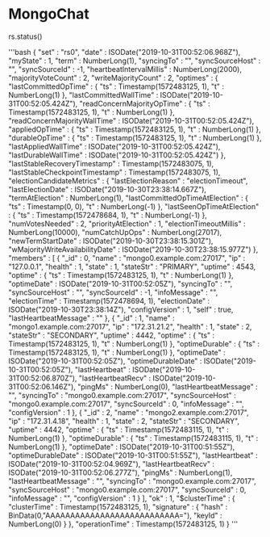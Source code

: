 # MongoChat

rs.status()

'''bash
{
        "set" : "rs0",
        "date" : ISODate("2019-10-31T00:52:06.968Z"),
        "myState" : 1,
        "term" : NumberLong(1),
        "syncingTo" : "",
        "syncSourceHost" : "",
        "syncSourceId" : -1,
        "heartbeatIntervalMillis" : NumberLong(2000),
        "majorityVoteCount" : 2,
        "writeMajorityCount" : 2,
        "optimes" : {
                "lastCommittedOpTime" : {
                        "ts" : Timestamp(1572483125, 1),
                        "t" : NumberLong(1)
                },
                "lastCommittedWallTime" : ISODate("2019-10-31T00:52:05.424Z"),
                "readConcernMajorityOpTime" : {
                        "ts" : Timestamp(1572483125, 1),
                        "t" : NumberLong(1)
                },
                "readConcernMajorityWallTime" : ISODate("2019-10-31T00:52:05.424Z"),
                "appliedOpTime" : {
                        "ts" : Timestamp(1572483125, 1),
                        "t" : NumberLong(1)
                },
                "durableOpTime" : {
                        "ts" : Timestamp(1572483125, 1),
                        "t" : NumberLong(1)
                },
                "lastAppliedWallTime" : ISODate("2019-10-31T00:52:05.424Z"),
                "lastDurableWallTime" : ISODate("2019-10-31T00:52:05.424Z")
        },
        "lastStableRecoveryTimestamp" : Timestamp(1572483075, 1),
        "lastStableCheckpointTimestamp" : Timestamp(1572483075, 1),
        "electionCandidateMetrics" : {
                "lastElectionReason" : "electionTimeout",
                "lastElectionDate" : ISODate("2019-10-30T23:38:14.667Z"),
                "termAtElection" : NumberLong(1),
                "lastCommittedOpTimeAtElection" : {
                        "ts" : Timestamp(0, 0),
                        "t" : NumberLong(-1)
                },
                "lastSeenOpTimeAtElection" : {
                        "ts" : Timestamp(1572478684, 1),
                        "t" : NumberLong(-1)
                },
                "numVotesNeeded" : 2,
                "priorityAtElection" : 1,
                "electionTimeoutMillis" : NumberLong(10000),
                "numCatchUpOps" : NumberLong(27017),
                "newTermStartDate" : ISODate("2019-10-30T23:38:15.301Z"),
                "wMajorityWriteAvailabilityDate" : ISODate("2019-10-30T23:38:15.977Z")
        },
        "members" : [
                {
                        "_id" : 0,
                        "name" : "mongo0.example.com:27017",
                        "ip" : "127.0.0.1",
                        "health" : 1,
                        "state" : 1,
                        "stateStr" : "PRIMARY",
                        "uptime" : 4543,
                        "optime" : {
                                "ts" : Timestamp(1572483125, 1),
                                "t" : NumberLong(1)
                        },
                        "optimeDate" : ISODate("2019-10-31T00:52:05Z"),
                        "syncingTo" : "",
                        "syncSourceHost" : "",
                        "syncSourceId" : -1,
                        "infoMessage" : "",
                        "electionTime" : Timestamp(1572478694, 1),
                        "electionDate" : ISODate("2019-10-30T23:38:14Z"),
                        "configVersion" : 1,
                        "self" : true,
                        "lastHeartbeatMessage" : ""
                },
                {
                        "_id" : 1,
                        "name" : "mongo1.example.com:27017",
                        "ip" : "172.31.21.2",
                        "health" : 1,
                        "state" : 2,
                        "stateStr" : "SECONDARY",
                        "uptime" : 4442,
                        "optime" : {
                                "ts" : Timestamp(1572483125, 1),
                                "t" : NumberLong(1)
                        },
                        "optimeDurable" : {
                                "ts" : Timestamp(1572483125, 1),
                                "t" : NumberLong(1)
                        },
                        "optimeDate" : ISODate("2019-10-31T00:52:05Z"),
                        "optimeDurableDate" : ISODate("2019-10-31T00:52:05Z"),
                        "lastHeartbeat" : ISODate("2019-10-31T00:52:06.870Z"),
                        "lastHeartbeatRecv" : ISODate("2019-10-31T00:52:06.146Z"),
                        "pingMs" : NumberLong(0),
                        "lastHeartbeatMessage" : "",
                        "syncingTo" : "mongo0.example.com:27017",
                        "syncSourceHost" : "mongo0.example.com:27017",
                        "syncSourceId" : 0,
                        "infoMessage" : "",
                        "configVersion" : 1
                },
                {
                        "_id" : 2,
                        "name" : "mongo2.example.com:27017",
                        "ip" : "172.31.4.18",
                        "health" : 1,
                        "state" : 2,
                        "stateStr" : "SECONDARY",
                        "uptime" : 4442,
                        "optime" : {
                                "ts" : Timestamp(1572483115, 1),
                                "t" : NumberLong(1)
                        },
                        "optimeDurable" : {
                                "ts" : Timestamp(1572483115, 1),
                                "t" : NumberLong(1)
                        },
                        "optimeDate" : ISODate("2019-10-31T00:51:55Z"),
                        "optimeDurableDate" : ISODate("2019-10-31T00:51:55Z"),
                        "lastHeartbeat" : ISODate("2019-10-31T00:52:04.969Z"),
                        "lastHeartbeatRecv" : ISODate("2019-10-31T00:52:06.277Z"),
                        "pingMs" : NumberLong(1),
                        "lastHeartbeatMessage" : "",
                        "syncingTo" : "mongo0.example.com:27017",
                        "syncSourceHost" : "mongo0.example.com:27017",
                        "syncSourceId" : 0,
                        "infoMessage" : "",
                        "configVersion" : 1
                }
        ],
        "ok" : 1,
        "$clusterTime" : {
                "clusterTime" : Timestamp(1572483125, 1),
                "signature" : {
                        "hash" : BinData(0,"AAAAAAAAAAAAAAAAAAAAAAAAAAA="),
                        "keyId" : NumberLong(0)
                }
        },
        "operationTime" : Timestamp(1572483125, 1)
}
'''
